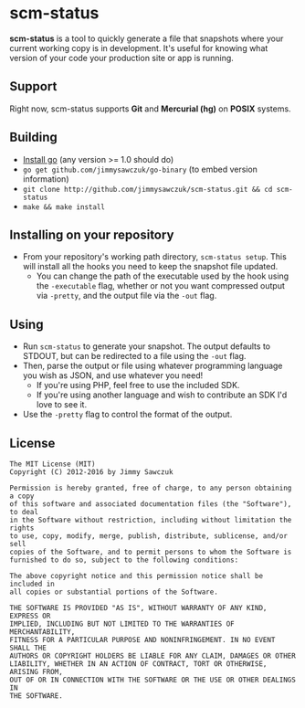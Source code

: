 # scm-status

**scm-status** is a tool to quickly generate a file that snapshots where your current working copy is in development. It's useful for knowing what version of your code your production site or app is running.

## Support

Right now, scm-status supports **Git** and **Mercurial (hg)** on **POSIX** systems.

## Building

* [Install go](http://golang.org/doc/install) (any version >= 1.0 should do)
* `go get github.com/jimmysawczuk/go-binary` (to embed version information)
* `git clone http://github.com/jimmysawczuk/scm-status.git && cd scm-status`
* `make && make install`

## Installing on your repository

* From your repository's working path directory, `scm-status setup`. This will install all the hooks you need to keep the snapshot file updated.
  * You can change the path of the executable used by the hook using the `-executable` flag, whether or not you want compressed output via `-pretty`, and the output file via the `-out` flag.

## Using

* Run `scm-status` to generate your snapshot. The output defaults to STDOUT, but can be redirected to a file using the `-out` flag.
* Then, parse the output or file using whatever programming language you wish as JSON, and use whatever you need!
  * If you're using PHP, feel free to use the included SDK.
  * If you're using another language and wish to contribute an SDK I'd love to see it.
* Use the `-pretty` flag to control the format of the output.

## License

    The MIT License (MIT)
    Copyright (C) 2012-2016 by Jimmy Sawczuk

    Permission is hereby granted, free of charge, to any person obtaining a copy
    of this software and associated documentation files (the "Software"), to deal
    in the Software without restriction, including without limitation the rights
    to use, copy, modify, merge, publish, distribute, sublicense, and/or sell
    copies of the Software, and to permit persons to whom the Software is
    furnished to do so, subject to the following conditions:

    The above copyright notice and this permission notice shall be included in
    all copies or substantial portions of the Software.

    THE SOFTWARE IS PROVIDED "AS IS", WITHOUT WARRANTY OF ANY KIND, EXPRESS OR
    IMPLIED, INCLUDING BUT NOT LIMITED TO THE WARRANTIES OF MERCHANTABILITY,
    FITNESS FOR A PARTICULAR PURPOSE AND NONINFRINGEMENT. IN NO EVENT SHALL THE
    AUTHORS OR COPYRIGHT HOLDERS BE LIABLE FOR ANY CLAIM, DAMAGES OR OTHER
    LIABILITY, WHETHER IN AN ACTION OF CONTRACT, TORT OR OTHERWISE, ARISING FROM,
    OUT OF OR IN CONNECTION WITH THE SOFTWARE OR THE USE OR OTHER DEALINGS IN
    THE SOFTWARE.